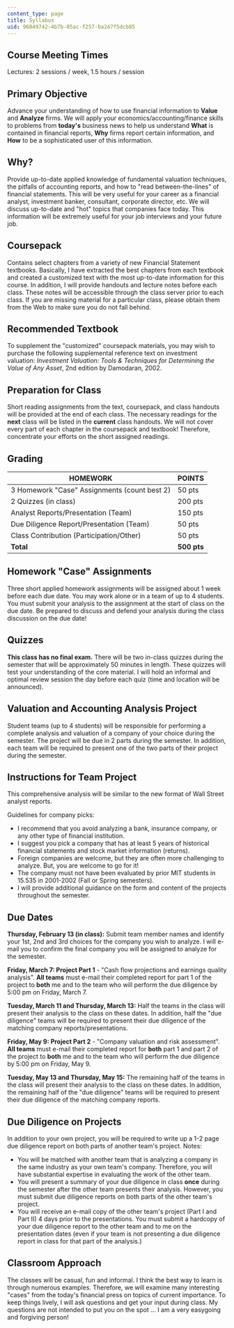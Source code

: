 ```yaml
---
content_type: page
title: Syllabus
uid: 96049742-4b7b-05ac-f257-ba247f5dcb85
---
```


Course Meeting Times
--------------------

Lectures: 2 sessions / week, 1.5 hours / session

Primary Objective
-----------------

Advance your understanding of how to use financial information to **Value** and **Analyze** firms. We will apply your economics/accounting/finance skills to problems from **today's** business news to help us understand **What** is contained in financial reports, **Why** firms report certain information, and **How** to be a sophisticated user of this information.

Why?
----

Provide up-to-date applied knowledge of fundamental valuation techniques, the pitfalls of accounting reports, and how to "read between-the-lines" of financial statements. This will be very useful for your career as a financial analyst, investment banker, consultant, corporate director, etc. We will discuss up-to-date and "hot" topics that companies face today. This information will be extremely useful for your job interviews and your future job.

Coursepack
----------

Contains select chapters from a variety of new Financial Statement textbooks. Basically, I have extracted the best chapters from each textbook and created a customized text with the most up-to-date information for this course. In addition, I will provide handouts and lecture notes before each class. These notes will be accessible through the class server prior to each class. If you are missing material for a particular class, please obtain them from the Web to make sure you do not fall behind.

Recommended Textbook
--------------------

To supplement the "customized" coursepack materials, you may wish to purchase the following supplemental reference text on investment valuation: _Investment Valuation: Tools & Techniques for Determining the Value of Any Asset_, 2nd edition by Damodaran, 2002.

Preparation for Class
---------------------

Short reading assignments from the text, coursepack, and class handouts will be provided at the end of each class. The necessary readings for the **next** class will be listed in the **current** class handouts. We will not cover every part of each chapter in the coursepack and textbook! Therefore, concentrate your efforts on the short assigned readings.

Grading
-------

| HOMEWORK | POINTS |
| --- | --- |
| 3 Homework "Case" Assignments (count best 2) | 50 pts |
| 2 Quizzes (in class) | 200 pts |
| Analyst Reports/Presentation (Team) | 150 pts |
| Due Diligence Report/Presentation (Team) | 50 pts |
| Class Contribution (Participation/Other) | 50 pts |
| **Total** | **500 pts** 

Homework "Case" Assignments
---------------------------

Three short applied homework assignments will be assigned about 1 week before each due date. You may work alone or in a team of up to 4 students. You must submit your analysis to the assignment at the start of class on the due date. Be prepared to discuss and defend your analysis during the class discussion on the due date!

Quizzes
-------

**This class has no final exam.** There will be two in-class quizzes during the semester that will be approximately 50 minutes in length. These quizzes will test your understanding of the core material. I will hold an informal and optimal review session the day before each quiz (time and location will be announced).

Valuation and Accounting Analysis Project
-----------------------------------------

Student teams (up to 4 students) will be responsible for performing a complete analysis and valuation of a company of your choice during the semester. The project will be due in 2 parts during the semester. In addition, each team will be required to present one of the two parts of their project during the semester.

Instructions for Team Project
-----------------------------

This comprehensive analysis will be similar to the new format of Wall Street analyst reports.

Guidelines for company picks:

*   I recommend that you avoid analyzing a bank, insurance company, or any other type of financial institution.
*   I suggest you pick a company that has at least 5 years of historical financial statements and stock market information (returns).
*   Foreign companies are welcome, but they are often more challenging to analyze. But, you are welcome to go for it!
*   The company must not have been evaluated by prior MIT students in 15.535 in 2001-2002 (Fall or Spring semesters).
*   I will provide additional guidance on the form and content of the projects throughout the semester.

Due Dates
---------

**Thursday, February 13 (in class):** Submit team member names and identify your 1st, 2nd and 3rd choices for the company you wish to analyze. I will e-mail you to confirm the final company you will be assigned to analyze for the semester.

**Friday, March 7: Project Part 1** - "Cash flow projections and earnings quality analysis". **All teams** must e-mail their completed report for part 1 of the project to **both** me and to the team who will perform the due diligence by 5:00 pm on Friday, March 7.

**Tuesday, March 11 and Thursday, March 13:** Half the teams in the class will present their analysis to the class on these dates. In addition, half the "due diligence" teams will be required to present their due diligence of the matching company reports/presentations.

**Friday, May 9: Project Part 2** - "Company valuation and risk assessment". **All teams** must e-mail their completed report for **both** part 1 and part 2 of the project to **both** me and to the team who will perform the due diligence by 5:00 pm on Friday, May 9.

**Tuesday, May 13 and Thursday, May 15:** The remaining half of the teams in the class will present their analysis to the class on these dates. In addition, the remaining half of the "due diligence" teams will be required to present their due diligence of the matching company reports.

Due Diligence on Projects
-------------------------

In addition to your own project, you will be required to write up a 1-2 page due diligence report on both parts of another team's project. Notes:

*   You will be matched with another team that is analyzing a company in the same industry as your own team's company. Therefore, you will have substantial expertise in evaluating the work of the other team.
*   You will present a summary of your due diligence in class **once** during the semester after the other team presents their analysis. However, you must submit due diligence reports on both parts of the other team's project.
*   You will receive an e-mail copy of the other team's project (Part I and Part II) 4 days prior to the presentations. You must submit a hardcopy of your due diligence report to the other team and to me on the presentation dates (even if your team is not presenting a due diligence report in class for that part of the analysis.)

Classroom Approach
------------------

The classes will be casual, fun and informal. I think the best way to learn is through numerous examples. Therefore, we will examine many interesting "cases" from the today's financial press on topics of current importance. To keep things lively, I will ask questions and get your input during class. My questions are not intended to put you on the spot … I am a very easygoing and forgiving person!